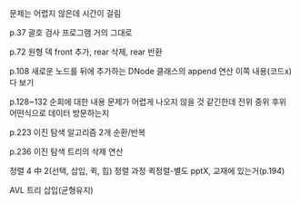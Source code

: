 문제는 어렵지 않은데 시간이 걸림

p.37 괄호 검사 프로그램
거의 그대로

p.72 원형 덱 front 추가, rear 삭제, rear 반환

p.108 새로운 노드를 뒤에 추가하는 DNode 클래스의 append 연산
이쪽 내용(코드x) 다 보기

p.128~132 순회에 대한 내용
문제가 어렵게 나오지 않을 것 같긴한데
전위 중위 후위 어떤식으로 데이터 방문하는지

p.223 이진 탐색 알고리즘 2개
순환/반복

p.236 이진 탐색 트리의 삭제 연산

정렬 4 中 2(선택, 삽입, 퀵, 힙)
정렬 과정
퀵정렬-별도 pptX, 교재에 있는거(p.194)

AVL 트리 삽입(균형유지)
